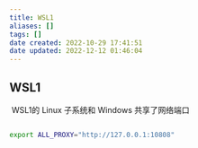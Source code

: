```yaml
---
title: WSL1
aliases: []
tags: []
date created: 2022-10-29 17:41:51
date updated: 2022-12-12 01:46:04
---
```


## WSL1

 WSL1的 Linux 子系统和 Windows 共享了网络端口

```sh

export ALL_PROXY="http://127.0.0.1:10808"

```
